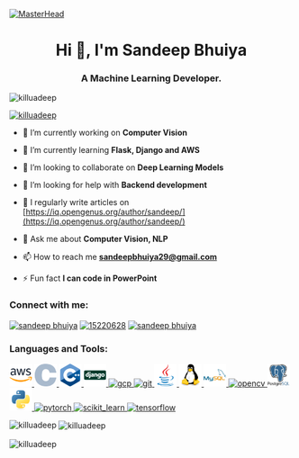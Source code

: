 [![MasterHead](https://media-exp1.licdn.com/dms/imag...​)](https://khushboogoel01.github.io​)

<h1 align="center">Hi 👋, I'm Sandeep Bhuiya</h1>
<h3 align="center">A Machine Learning Developer.</h3>

<p align="left"> <img src="https://komarev.com/ghpvc/?username=killuadeep&label=Profile%20views&color=0e75b6&style=flat" alt="killuadeep" /> </p>

<p align="left"> <a href="https://github.com/ryo-ma/github-profile-trophy"><img src="https://github-profile-trophy.vercel.app/?username=killuadeep" alt="killuadeep" /></a> </p>

- 🔭 I’m currently working on **Computer Vision**

- 🌱 I’m currently learning **Flask, Django and AWS**

- 👯 I’m looking to collaborate on **Deep Learning Models**

- 🤝 I’m looking for help with **Backend development**

- 📝 I regularly write articles on [https://iq.opengenus.org/author/sandeep/](https://iq.opengenus.org/author/sandeep/)

- 💬 Ask me about **Computer Vision, NLP**

- 📫 How to reach me **sandeepbhuiya29@gmail.com**

- ⚡ Fun fact **I can code in PowerPoint**

<h3 align="left">Connect with me:</h3>
<p align="left">
<a href="https://linkedin.com/in/sandeep bhuiya" target="blank"><img align="center" src="https://cdn.jsdelivr.net/npm/simple-icons@3.0.1/icons/linkedin.svg" alt="sandeep bhuiya" height="30" width="40" /></a>
<a href="https://stackoverflow.com/users/15220628" target="blank"><img align="center" src="https://cdn.jsdelivr.net/npm/simple-icons@3.0.1/icons/stackoverflow.svg" alt="15220628" height="30" width="40" /></a>
<a href="https://kaggle.com/sandeep bhuiya" target="blank"><img align="center" src="https://cdn.jsdelivr.net/npm/simple-icons@3.0.1/icons/kaggle.svg" alt="sandeep bhuiya" height="30" width="40" /></a>
</p>

<h3 align="left">Languages and Tools:</h3>
<p align="left"> <a href="https://aws.amazon.com" target="_blank"> <img src="https://raw.githubusercontent.com/devicons/devicon/master/icons/amazonwebservices/amazonwebservices-original-wordmark.svg" alt="aws" width="40" height="40"/> </a> <a href="https://www.cprogramming.com/" target="_blank"> <img src="https://raw.githubusercontent.com/devicons/devicon/master/icons/c/c-original.svg" alt="c" width="40" height="40"/> </a> <a href="https://www.w3schools.com/cpp/" target="_blank"> <img src="https://raw.githubusercontent.com/devicons/devicon/master/icons/cplusplus/cplusplus-original.svg" alt="cplusplus" width="40" height="40"/> </a> <a href="https://www.djangoproject.com/" target="_blank"> <img src="https://raw.githubusercontent.com/devicons/devicon/master/icons/django/django-original.svg" alt="django" width="40" height="40"/> </a> <a href="https://cloud.google.com" target="_blank"> <img src="https://www.vectorlogo.zone/logos/google_cloud/google_cloud-icon.svg" alt="gcp" width="40" height="40"/> </a> <a href="https://git-scm.com/" target="_blank"> <img src="https://www.vectorlogo.zone/logos/git-scm/git-scm-icon.svg" alt="git" width="40" height="40"/> </a> <a href="https://www.java.com" target="_blank"> <img src="https://raw.githubusercontent.com/devicons/devicon/master/icons/java/java-original.svg" alt="java" width="40" height="40"/> </a> <a href="https://www.linux.org/" target="_blank"> <img src="https://raw.githubusercontent.com/devicons/devicon/master/icons/linux/linux-original.svg" alt="linux" width="40" height="40"/> </a> <a href="https://www.mysql.com/" target="_blank"> <img src="https://raw.githubusercontent.com/devicons/devicon/master/icons/mysql/mysql-original-wordmark.svg" alt="mysql" width="40" height="40"/> </a> <a href="https://opencv.org/" target="_blank"> <img src="https://www.vectorlogo.zone/logos/opencv/opencv-icon.svg" alt="opencv" width="40" height="40"/> </a> <a href="https://www.postgresql.org" target="_blank"> <img src="https://raw.githubusercontent.com/devicons/devicon/master/icons/postgresql/postgresql-original-wordmark.svg" alt="postgresql" width="40" height="40"/> </a> <a href="https://www.python.org" target="_blank"> <img src="https://raw.githubusercontent.com/devicons/devicon/master/icons/python/python-original.svg" alt="python" width="40" height="40"/> </a> <a href="https://pytorch.org/" target="_blank"> <img src="https://www.vectorlogo.zone/logos/pytorch/pytorch-icon.svg" alt="pytorch" width="40" height="40"/> </a> <a href="https://scikit-learn.org/" target="_blank"> <img src="https://upload.wikimedia.org/wikipedia/commons/0/05/Scikit_learn_logo_small.svg" alt="scikit_learn" width="40" height="40"/> </a> <a href="https://www.tensorflow.org" target="_blank"> <img src="https://www.vectorlogo.zone/logos/tensorflow/tensorflow-icon.svg" alt="tensorflow" width="40" height="40"/> </a> </p>

<p><img align="left" src="https://github-readme-stats.vercel.app/api/top-langs?username=killuadeep&show_icons=true&locale=en&layout=compact" alt="killuadeep" /></p>

<p>&nbsp;<img align="center" src="https://github-readme-stats.vercel.app/api?username=killuadeep&show_icons=true&locale=en" alt="killuadeep" /></p>

<p><img align="center" src="https://github-readme-streak-stats.herokuapp.com/?user=killuadeep&" alt="killuadeep" /></p>

